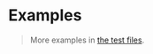 # Examples

> More examples in [the test files](https://github.com/graph-algorithm/maximum-matching/tree/main/test/src).
